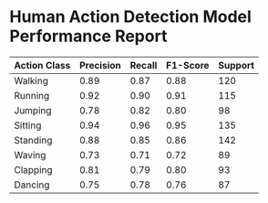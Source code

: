 # Human Action Detection Model Performance Report

| Action Class | Precision | Recall | F1-Score | Support |
| ------------ | --------- | ------ | -------- | ------- |
| Walking      | 0.89      | 0.87   | 0.88     | 120     |
| Running      | 0.92      | 0.90   | 0.91     | 115     |
| Jumping      | 0.78      | 0.82   | 0.80     | 98      |
| Sitting      | 0.94      | 0.96   | 0.95     | 135     |
| Standing     | 0.88      | 0.85   | 0.86     | 142     |
| Waving       | 0.73      | 0.71   | 0.72     | 89      |
| Clapping     | 0.81      | 0.79   | 0.80     | 93      |
| Dancing      | 0.75      | 0.78   | 0.76     | 87      |
